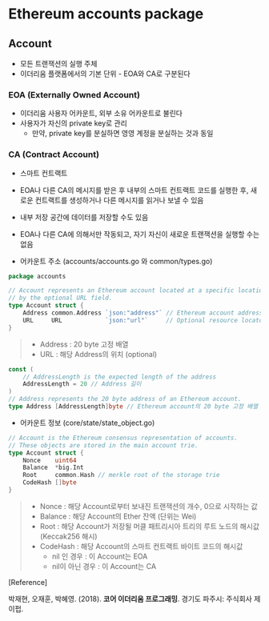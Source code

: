 # Ethereum accounts package

## Account

- 모든 트랜잭션의 실행 주체
- 이더리움 플랫폼에서의 기본 단위 - EOA와 CA로 구분된다



### EOA (Externally Owned Account)

- 이더리움 사용자 어카운트, 외부 소유 어카운트로 불린다
- 사용자가 자신의 private key로 관리
  - 만약, private key를 분실하면 영영 계정을 분실하는 것과 동일

### CA (Contract Account)

- 스마트 컨트랙트
- EOA나 다른 CA의 메시지를 받은 후 내부의 스마트 컨트랙트 코드를 실행한 후, 새로운 컨트랙트를 생성하거나 다른 메시지를 읽거나 보낼 수 있음
- 내부 저장 공간에 데이터를 저장할 수도 있음
- EOA나 다른 CA에 의해서만 작동되고, 자기 자신이 새로운 트랜잭션을 실행할 수는 없음



- 어카운트 주소 (accounts/accounts.go 와 common/types.go)

```Go
package accounts

// Account represents an Ethereum account located at a specific location defined
// by the optional URL field.
type Account struct {
	Address common.Address `json:"address"` // Ethereum account address derived from the key // key로부터 얻어진 Ethereum account 주소
	URL     URL            `json:"url"`     // Optional resource locator within a backend 
}
```

> - Address : 20 byte 고정 배열
> - URL : 해당 Address의 위치 (optional)

```go
const (
	// AddressLength is the expected length of the address
	AddressLength = 20 // Address 길이
)
// Address represents the 20 byte address of an Ethereum account.
type Address [AddressLength]byte // Ethereum account의 20 byte 고정 배열
```



- 어카운트 정보 (core/state/state_object.go)

```go
// Account is the Ethereum consensus representation of accounts.
// These objects are stored in the main account trie.
type Account struct {
	Nonce    uint64
	Balance  *big.Int
	Root     common.Hash // merkle root of the storage trie
	CodeHash []byte
}
```

> - Nonce : 해당 Account로부터 보내진 트랜잭션의 개수, 0으로 시작하는 값
> - Balance : 해당 Account의 Ether 잔액 (단위는 Wei)
> - Root : 해당 Account가 저장될 머클 패트리시아 트리의 루트 노드의 해시값 (Keccak256 해시)
> - CodeHash : 해당 Account의 스마트 컨트랙트 바이트 코드의 해시값
>   - nil 인 경우 : 이 Account는 EOA
>   - nil이 아닌 경우 : 이 Account는 CA 



[Reference]

박재현, 오재훈, 박혜영. (2018). **코어 이더리움 프로그래밍**. 경기도 파주시: 주식회사 제이펍.